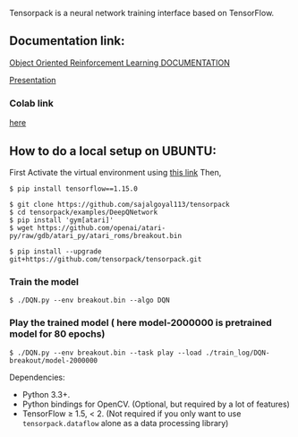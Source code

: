 Tensorpack is a neural network training interface based on TensorFlow.

## Documentation link:
[Object Oriented Reinforcement Learning DOCUMENTATION](https://github.com/sajalgoyal113/tensorpack/blob/master/Documentation.pdf)

[Presentation](https://drive.google.com/open?id=11Bfo5fHkLcv6_BwWmd1Qr9Oz8u6O0ItCpde-2YCHqkk)

### Colab link 
[here](https://github.com/sajalgoyal113/tensorpack/blob/master/Atari.ipynb)

## How to do a local setup on UBUNTU:
First Activate the virtual environment using [this link](https://www.tensorflow.org/install/pip)
Then, 
```
$ pip install tensorflow==1.15.0
```

```
$ git clone https://github.com/sajalgoyal113/tensorpack
$ cd tensorpack/examples/DeepQNetwork
$ pip install 'gym[atari]'
$ wget https://github.com/openai/atari-py/raw/gdb/atari_py/atari_roms/breakout.bin
```

```
$ pip install --upgrade git+https://github.com/tensorpack/tensorpack.git
```
### Train the model
```
$ ./DQN.py --env breakout.bin --algo DQN
```
### Play the trained model ( here model-2000000 is pretrained model for 80 epochs)
```
$ ./DQN.py --env breakout.bin --task play --load ./train_log/DQN-breakout/model-2000000
```

Dependencies:

+ Python 3.3+.
+ Python bindings for OpenCV. (Optional, but required by a lot of features)
+ TensorFlow ≥ 1.5, < 2. (Not required if you only want to use `tensorpack.dataflow` alone as a data processing library)
